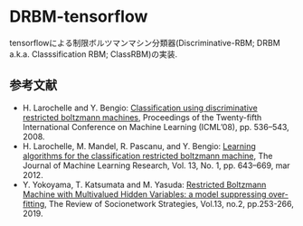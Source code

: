 DRBM-tensorflow
===

tensorflowによる制限ボルツマンマシン分類器(Discriminative-RBM; DRBM a.k.a. Classsification RBM; ClassRBM)の実装.

## 参考文献
- H. Larochelle and Y. Bengio: [Classification using discriminative restricted boltzmann machines](http://www.dmi.usherb.ca/~larocheh/publications/icml-2008-discriminative-rbm.pdf), Proceedings of the Twenty-fifth International Conference on Machine Learning (ICML’08), pp. 536–543, 2008.
- H. Larochelle, M. Mandel, R. Pascanu, and Y. Bengio: [Learning algorithms for the classification restricted boltzmann machine](http://www.jmlr.org/papers/volume13/larochelle12a/larochelle12a.pdf), The Journal of Machine Learning Research, Vol. 13, No. 1, pp. 643–669, mar 2012.
- Y. Yokoyama, T. Katsumata and M. Yasuda: [Restricted Boltzmann Machine with Multivalued Hidden Variables: a model suppressing over-fitting](https://arxiv.org/pdf/1811.12587.pdf), The Review of Socionetwork Strategies, Vol.13, no.2, pp.253-266, 2019.